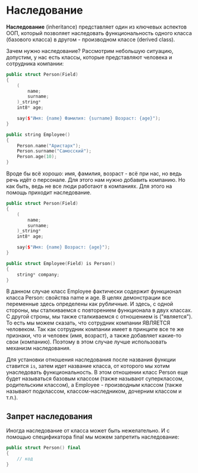 # Наследование

**Наследование** (inheritance) представляет один из ключевых аспектов ООП, который позволяет наследовать функциональность одного класса (базового класса) в другом - производном классе (derived class).

Зачем нужно наследование? Рассмотрим небольшую ситуацию, допустим, у нас есть классы, которые представляют человека и сотрудника компании:
```C++
public struct Person(Field)
{
    (
        name;
        surname;
    )_string*
    int8* age;

    say($"Имя: {name} Фамилия: {surname} Возраст: {age}");
}

public string Employee()
{
    Person.name("Аристарх");
    Person.surname("Самосский");
    Person.age(10);
}
```

Вроде бы всё хорошо: имя, фамилия, возраст - всё при нас, но ведь речь идёт о персонале.
Для этого нам нужно добавить компанию.
Но как быть, ведь не все люди работают в компаниях.
Для этого на помощь приходит наследование.

```C++
public struct Person(Field)
{
    (
        name;
        surname;
    )_string*
    int8* age;

    say($"Имя: {name} Возраст: {age}");
}

public struct Employee(Field) is Person()
{
    string* company;
}
```

В данном случае класс Employee фактически содержит функционал класса Person: свойства name и age.
В целях демонстрации все переменные здесь определены как рубличные.
И здесь, с одной стороны, мы сталкиваемся с повторением функционала в двух классах.
С другой строны, мы также сталкиваемся с отношением is ("является").
То есть мы можем сказать, что сотрудник компании ЯВЛЯЕТСЯ человеком.
Так как сотрудник компании имеет в принципе все те же признаки, что и человек (имя, возраст), а также добавляет какие-то свои (компанию).
Поэтому в этом случае лучше использовать механизм наследования.

Для установки отношения наследования после названия функции ставится `is`, затем идет название класса, от которого мы хотим унаследовать функциональность.
В этом отношении класс Person еще будет называться базовым классом (также называют суперклассом, родительским классом), а Employee - производным классом (также называют подклассом, классом-наследником, дочерним классом и т.п.).

## Запрет наследования

Иногда наследование от класса может быть нежелательно. И с помощью спецификатора final мы можем запретить наследование:
```C++
public struct Person() final
{
    // код
}
```
